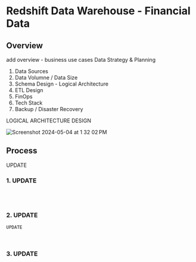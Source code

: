 # Redshift Data Warehouse - Financial Data

## Overview
add overview  - business use cases
Data Strategy & Planning
1. Data Sources
2. Data Volumne / Data Size
3. Schema Design  - Logical Architecture
4. ETL Design
5. FinOps
6. Tech Stack
7. Backup / Disaster Recovery 

LOGICAL ARCHITECTURE DESIGN
<br>

![Screenshot 2024-05-04 at 1 32 02 PM](https://github.com/ShalonnIngram/Mini-Projects/assets/32176320/191c4b8b-f6de-4e2a-b40a-622395a6c4fa)



## Process
UPDATE



### 1. UPDATE


  <br> 
  
<br>

### 2. UPDATE
 `UPDATE` 

<br>

### 3. UPDATE



<br>
 
 
